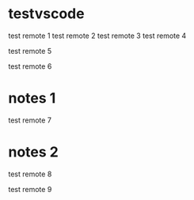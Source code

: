 # testvscode

test remote 1 test remote 2
test remote 3
test remote 4

test remote 5

test remote 6

# notes 1
test remote 7
# notes 2

test remote 8

test remote 9
